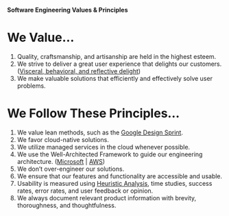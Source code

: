 **Software Engineering Values & Principles**

# **We Value…**

1. Quality, craftsmanship, and artisanship are held in the highest esteem.  
2. We strive to deliver a great user experience that delights our customers. ([Visceral, behavioral, and reflective delight](https://www.nngroup.com/articles/pillars-user-delight/))  
3. We make valuable solutions that efficiently and effectively solve user problems.

# **We Follow These Principles…**

1. We value lean methods, such as the [Google Design Sprint](https://designsprintkit.withgoogle.com/methodology/overview).  
2. We favor cloud-native solutions.  
3. We utilize managed services in the cloud whenever possible.  
4. We use the Well-Architected Framework to guide our engineering architecture. ([Microsoft](https://learn.microsoft.com/en-us/azure/well-architected/pillars) | [AWS](https://docs.aws.amazon.com/wellarchitected/latest/framework/welcome.html))  
5. We don’t over-engineer our solutions.  
6. We ensure that our features and functionality are accessible and usable.  
7. Usability is measured using [Heuristic Analysis](https://www.nngroup.com/articles/how-to-conduct-a-heuristic-evaluation/), time studies, success rates, error rates, and user feedback or opinion.  
8. We always document relevant product information with brevity, thoroughness, and thoughtfulness.